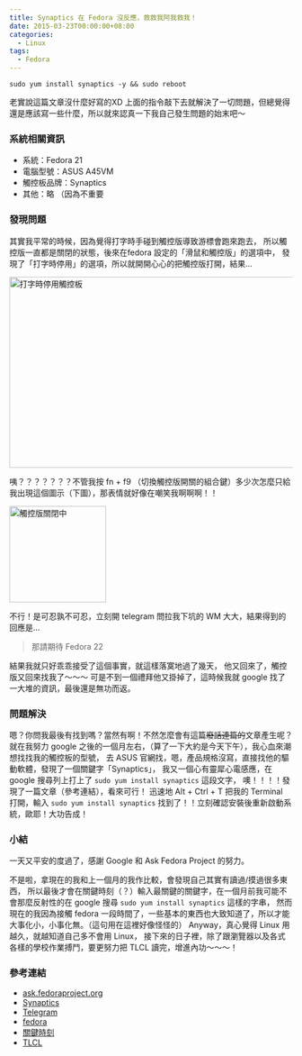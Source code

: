 ```yaml
---
title: Synaptics 在 Fedora 沒反應，救救我阿我救我！
date: 2015-03-23T00:00:00+08:00
categories:
  - Linux
tags:
  - Fedora
---
```


```
sudo yum install synaptics -y && sudo reboot
```

老實說這篇文章沒什麼好寫的XD 上面的指令敲下去就解決了一切問題，但總覺得還是應該寫一些什麼，所以就來認真一下我自己發生問題的始末吧～

### 系統相關資訊

- 系統：Fedora 21
- 電腦型號：ASUS A45VM
- 觸控板品牌：Synaptics
- 其他：略 （因為不重要

### 發現問題

其實我平常的時候，因為覺得打字時手碰到觸控版導致游標會跑來跑去，
所以觸控版一直都是關閉的狀態，後來在fedora 設定的「滑鼠和觸控版」的選項中，
發現了「打字時停用」的選項，所以就開開心心的把觸控版打開，結果…

<img src="http://wildsky.cc/blog-images/2015/03/2015-03-23-232726-的螢幕擷圖.png" alt="打字時停用觸控板" width="734" height="339" />

咦？？？？？？？不管我按 fn + f9 （切換觸控版開關的組合鍵）多少次怎麼只給我出現這個圖示（下圖），那表情就好像在嘲笑我啊啊啊！！

<img class="alignnone size-full wp-image-290" src="http://wildsky.cc/blog-images/2015/03/2015-03-23-233046-的螢幕擷圖.png" alt="觸控版關閉中" width="172" height="171" />

不行！是可忍孰不可忍，立刻開 telegram 問拉我下坑的 WM 大大，結果得到的回應是…

> 那請期待 Fedora 22

結果我就只好乖乖接受了這個事實，就這樣落寞地過了幾天，
他又回來了，觸控版又回來找我了～～～
可是不到一個禮拜他又掛掉了，這時候我就 google 找了一大堆的資訊，最後還是無功而返。

### 問題解決

嗯？你問我最後有找到嗎？當然有啊！不然怎麼會有這篇<del>廢話連篇的</del>文章產生呢？
就在我努力 google 之後的一個月左右，（算了一下大約是今天下午），我心血來潮想找找我的觸控板的型號，
去 ASUS 官網找，嗯，產品規格沒寫，直接找他的驅動軟體，發現了一個關鍵字「Synaptics」，
我又一個心有靈犀心電感應，在 google 搜尋列上打上了 `sudo yum install synaptics` 這段文字，
噢！！！！發現了一篇文章（參考連結），看來可行！
迅速地 Alt + Ctrl + T 把我的 Terminal 打開，輸入 `sudo yum install synaptics`
找到了！！立刻確認安裝後重新啟動系統，歐耶！大功告成！

### 小結

一天又平安的度過了，感謝 Google 和 Ask Fedora Project 的努力。

不是啦，拿現在的我和上一個月的我作比較，會發現自己其實有讀過/摸過很多東西，
所以最後才會在關鍵時刻（？）輸入最關鍵的關鍵字，在一個月前我可能不會那麼反射性的在 google 搜尋 `sudo yum install synaptics` 這樣的字串，
然而現在的我因為接觸 fedora 一段時間了，一些基本的東西也大致知道了，所以才能大事化小，小事化無。（這句用在這裡好像怪怪的）
Anyway，真心覺得 Linux 用越久，就越知道自己多不會用 Linux，
接下來的日子裡，除了跟瀏覽器以及各式各樣的學校作業搏鬥，要更努力把 TLCL 讀完，增進內功～～～！
</p>

### 參考連結

- <a title="I cannot use my touchpad in fedora18" href="https://ask.fedoraproject.org/en/question/25741/i-cannot-use-my-touchpad-in-fedora18/" target="_blank">ask.fedoraproject.org</a>
- <a title="synaptics" href="http://www.synaptics.com/tw/index.php" target="_blank">Synaptics</a>
- <a href="https://telegram.org/">Telegram</a>
- <a title="fedora" href="http://fedora.linux.org.tw/" target="_blank">fedora</a>
- <a title="這不重要…" href="https://tw.movies.yahoo.com/movieinfo_trailer.html/id=302" target="_blank">關鍵時刻</a>
- <a title="TLCL" href="http://linuxcommand.org/tlcl.php" target="_blank">TLCL</a>
